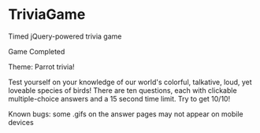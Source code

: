 # TriviaGame
Timed jQuery-powered trivia game

Game Completed

Theme: Parrot trivia!

Test yourself on your knowledge of our world's colorful, talkative,
loud, yet loveable species of birds! There are ten questions, each with clickable multiple-choice answers and a 15 second time limit. Try to get 10/10!

Known bugs: some .gifs on the answer pages may not appear on mobile devices
